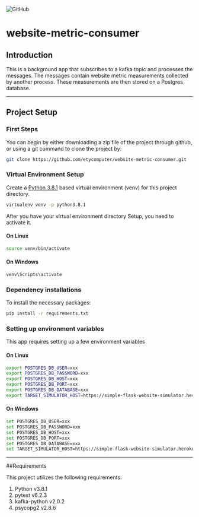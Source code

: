 ![GitHub](https://img.shields.io/github/license/etycomputer/website-metric-consumer)

# website-metric-consumer

## Introduction

This is a background app that subscribes to a kafka topic and processes the messages. 
The messages contain website metric measurements collected by another process.
These measurements are then stored on a Postgres database.

---

## Project Setup

### First Steps

You can begin by either downloading a zip file of the project through github, or using a git command to clone the project by:

```bash
git clone https://github.com/etycomputer/website-metric-consumer.git
```

### Virtual Environment Setup

Create a [Python 3.8.1](https://www.python.org/downloads/release/python-381/) based virtual environment (venv) for this project directory.
```bash
virtualenv venv -p python3.8.1
```
After you have your virtual environment directory Setup, you need to activate it.

#### On Linux
```bash
source venv/bin/activate
```
#### On Windows
```bash
venv\Scripts\activate
```
### Dependency installations

To install the necessary packages:

```bash
pip install -r requirements.txt
```

### Setting up environment variables

This app requires setting up a few environment variables

#### On Linux
```bash
export POSTGRES_DB_USER=xxx
export POSTGRES_DB_PASSWORD=xxx
export POSTGRES_DB_HOST=xxx
export POSTGRES_DB_PORT=xxx
export POSTGRES_DB_DATABASE=xxx
export TARGET_SIMULATOR_HOST=https://simple-flask-website-simulator.herokuapp.com
```

#### On Windows
```bash
set POSTGRES_DB_USER=xxx
set POSTGRES_DB_PASSWORD=xxx
set POSTGRES_DB_HOST=xxx
set POSTGRES_DB_PORT=xxx
set POSTGRES_DB_DATABASE=xxx
set TARGET_SIMULATOR_HOST=https://simple-flask-website-simulator.herokuapp.com
```
---

##Requirements

This project utilizes the following requirements:

1. Python v3.8.1
1. pytest v6.2.3
1. kafka-python v2.0.2
1. psycopg2 v2.8.6
